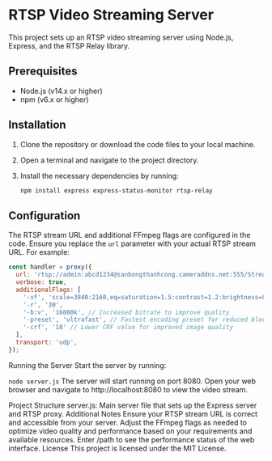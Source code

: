 # RTSP Video Streaming Server

This project sets up an RTSP video streaming server using Node.js, Express, and the RTSP Relay library.

## Prerequisites

- Node.js (v14.x or higher)
- npm (v6.x or higher)

## Installation

1. Clone the repository or download the code files to your local machine.
2. Open a terminal and navigate to the project directory.
3. Install the necessary dependencies by running:

    ```sh
    npm install express express-status-monitor rtsp-relay
    ```

## Configuration

The RTSP stream URL and additional FFmpeg flags are configured in the code. Ensure you replace the `url` parameter with your actual RTSP stream URL. For example:

```javascript
const handler = proxy({
  url: 'rtsp://admin:abcd1234@sanbongthanhcong.cameraddns.net:555/Streaming/Channels/101',
  verbose: true,
  additionalFlags: [
    '-vf', 'scale=3840:2160,eq=saturation=1.5:contrast=1.2:brightness=0.05,unsharp=5:5:0.5:3', // Adjust saturation, contrast, brightness, and sharpen
    '-r', '30',
    '-b:v', '16000k', // Increased bitrate to improve quality
    '-preset', 'ultrafast', // Fastest encoding preset for reduced blocking effect
    '-crf', '18' // Lower CRF value for improved image quality
  ],
  transport: 'udp',
});
```

Running the Server
Start the server by running:

```node server.js```
The server will start running on port 8080. Open your web browser and navigate to http://localhost:8080 to view the video stream.

Project Structure
server.js: Main server file that sets up the Express server and RTSP proxy.
Additional Notes
Ensure your RTSP stream URL is correct and accessible from your server.
Adjust the FFmpeg flags as needed to optimize video quality and performance based on your requirements and available resources.
Enter /path to see the performance status of the web interface.
License
This project is licensed under the MIT License.
